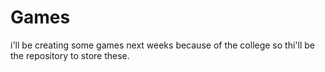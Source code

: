 # Games
i'll be creating some games next weeks because of the college so thi'll be the repository to store these.
